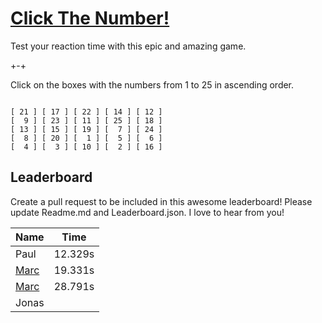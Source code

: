 # [Click The Number!](http://me.marcnitzsche.de/ClickTheNumber/)
Test your reaction time with this epic and amazing game.

+-+

Click on the boxes with the numbers from 1 to 25 in ascending order.
```

[ 21 ] [ 17 ] [ 22 ] [ 14 ] [ 12 ]
[  9 ] [ 23 ] [ 11 ] [ 25 ] [ 18 ]
[ 13 ] [ 15 ] [ 19 ] [  7 ] [ 24 ]
[  8 ] [ 20 ] [  1 ] [  5 ] [  6 ]
[  4 ] [  3 ] [ 10 ] [  2 ] [ 16 ]

```

## Leaderboard
Create a pull request to be included in this awesome leaderboard! Please update Readme.md and Leaderboard.json. I love to hear from you!

| Name                                      | Time    |
|-------------------------------------------|---------|
| Paul                                      | 12.329s |
| [Marc](https://github.com/lightningboss/) | 19.331s |
| [Marc](https://github.com/lightningboss/) | 28.791s |
| Jonas                                     |         |
